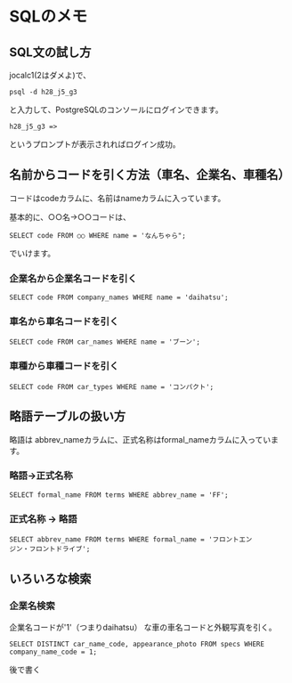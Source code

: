 # SQLのメモ

## SQL文の試し方
jocalc1(2はダメよ)で、

```
psql -d h28_j5_g3
```

と入力して、PostgreSQLのコンソールにログインできます。

```
h28_j5_g3 =>
```

というプロンプトが表示されればログイン成功。

## 名前からコードを引く方法（車名、企業名、車種名）

コードはcodeカラムに、名前はnameカラムに入っています。

基本的に、○○名→○○コードは、

```
SELECT code FROM ○○ WHERE name = 'なんちゃら";
```

でいけます。

### 企業名から企業名コードを引く

```
SELECT code FROM company_names WHERE name = 'daihatsu';
```

### 車名から車名コードを引く

```
SELECT code FROM car_names WHERE name = 'ブーン';
```

### 車種から車種コードを引く

```
SELECT code FROM car_types WHERE name = 'コンパクト';
```

## 略語テーブルの扱い方
略語は abbrev_nameカラムに、正式名称はformal_nameカラムに入っています。

### 略語→正式名称

```
SELECT formal_name FROM terms WHERE abbrev_name = 'FF';
```

### 正式名称 → 略語

```
SELECT abbrev_name FROM terms WHERE formal_name = 'フロントエン
ジン・フロントドライブ';
```

## いろいろな検索
### 企業名検索
企業名コードが'1'（つまりdaihatsu） な車の車名コードと外観写真を引く。

```
SELECT DISTINCT car_name_code, appearance_photo FROM specs WHERE company_name_code = 1;
```

後で書く

